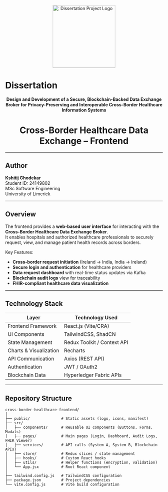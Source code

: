<p align="center">
  <img src="ULlogo.png" alt="Dissertation Project Logo" width="200"/>
</p>

# Dissertation

<p align="center">
  <b>Design and Development of a Secure, Blockchain-Backed Data Exchange Broker for Privacy-Preserving and Interoperable Cross-Border Healthcare Information Systems</b>
</p>

<h1 align="center">Cross-Border Healthcare Data Exchange – Frontend</h1>

---

## Author

**Kshitij Ghodekar**  
Student ID: 24149802  
MSc Software Engineering  
University of Limerick  

---

## Overview
The frontend provides a **web-based user interface** for interacting with the **Cross-Border Healthcare Data Exchange Broker**.  
It enables hospitals and authorized healthcare professionals to securely request, view, and manage patient health records across borders.

Key Features:
- **Cross-border request initiation** (Ireland → India, India → Ireland)  
- **Secure login and authentication** for healthcare providers  
- **Data request dashboard** with real-time status updates via Kafka  
- **Blockchain audit logs** view for traceability  
- **FHIR-compliant healthcare data visualization**  

---

## Technology Stack

| Layer                 | Technology Used             |
|-----------------------|-----------------------------|
| Frontend Framework    | React.js (Vite/CRA)         |
| UI Components         | TailwindCSS, ShadCN         |
| State Management      | Redux Toolkit / Context API |
| Charts & Visualization| Recharts                    |
| API Communication     | Axios (REST API)            |
| Authentication        | JWT / OAuth2                |
| Blockchain Data       | Hyperledger Fabric APIs     |

---

## Repository Structure

```text
cross-border-healthcare-frontend/
│
├── public/              # Static assets (logo, icons, manifest)
├── src/
│   ├── components/      # Reusable UI components (Buttons, Forms, Modals)
│   ├── pages/           # Main pages (Login, Dashboard, Audit Logs, FHIR Viewer)
│   ├── services/        # API calls (System A, System B, Blockchain APIs)
│   ├── store/           # Redux slices / state management
│   ├── hooks/           # Custom React hooks
│   ├── utils/           # Helper functions (encryption, validation)
│   └── App.jsx          # Root React component
│
├── tailwind.config.js   # TailwindCSS configuration
├── package.json         # Project dependencies
└── vite.config.js       # Vite build configuration
```

